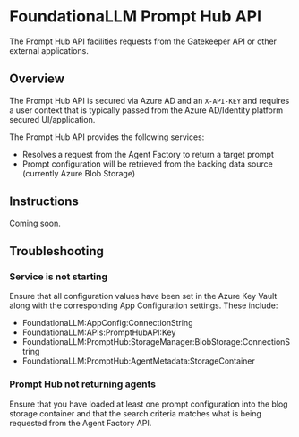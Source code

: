 # FoundationaLLM Prompt Hub API

The Prompt Hub API facilities requests from the Gatekeeper API or other external applications.

## Overview

The Prompt Hub API is secured via Azure AD and an `X-API-KEY` and requires a user context that is typically passed from the Azure AD/Identity platform secured UI/application.

The Prompt Hub API provides the following services:

- Resolves a request from the Agent Factory to return a target prompt
- Prompt configuration will be retrieved from the backing data source (currently Azure Blob Storage)

## Instructions

Coming soon.

## Troubleshooting

### Service is not starting

Ensure that all configuration values have been set in the Azure Key Vault along with the corresponding App Configuration settings. These include:

- FoundationaLLM:AppConfig:ConnectionString
- FoundationaLLM:APIs:PromptHubAPI:Key
- FoundationaLLM:PromptHub:StorageManager:BlobStorage:ConnectionString
- FoundationaLLM:PromptHub:AgentMetadata:StorageContainer

### Prompt Hub not returning agents

Ensure that you have loaded at least one prompt configuration into the blog storage container and that the search criteria matches what is being requested from the Agent Factory API.
